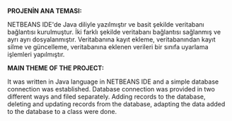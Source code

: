 
**PROJENİN ANA TEMASI:**

NETBEANS IDE'de Java diliyle yazılmıştır ve basit şekilde veritabanı bağlantısı kurulmuştur. İki farklı şekilde veritabanı bağlantısı sağlanmış ve ayrı ayrı dosyalanmıştır. Veritabanına kayıt ekleme, 
veritabanından kayıt silme ve güncelleme, veritabanına eklenen verileri bir sınıfa uyarlama işlemleri yapılmıştır.


**MAIN THEME OF THE PROJECT:**

It was written in Java language in NETBEANS IDE and a simple database connection was established. Database connection was provided in two different ways and filed separately. Adding records to the database,
deleting and updating records from the database, adapting the data added to the database to a class were done.
